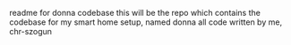 readme for donna codebase
this will be the repo which contains the codebase for my smart home setup, named donna
all code written by me, chr-szogun
